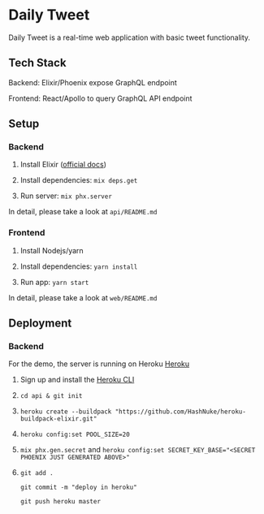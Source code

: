 # Daily Tweet

 Daily Tweet is a real-time web application with basic tweet functionality.

## Tech Stack

Backend: Elixir/Phoenix expose GraphQL endpoint

Frontend: React/Apollo to query GraphQL API endpoint


## Setup

### Backend

1. Install Elixir ([official docs](https://elixir-lang.org/install.html))

2. Install dependencies: `mix deps.get`

3. Run server: `mix phx.server`

In detail, please take a look at `api/README.md`

### Frontend

1. Install Nodejs/yarn

2. Install dependencies: `yarn install`

3. Run app: `yarn start`

In detail, please take a look at `web/README.md`

## Deployment

### Backend

For the demo, the server is running on Heroku [Heroku](https://heroku.com)

1. Sign up and install the [Heroku CLI](https://devcenter.heroku.com/articles/heroku-cli)

2. `cd api & git init`

3. `heroku create --buildpack "https://github.com/HashNuke/heroku-buildpack-elixir.git"`

4. `heroku config:set POOL_SIZE=20`

5. `mix phx.gen.secret` and `heroku config:set SECRET_KEY_BASE="<SECRET PHOENIX JUST GENERATED ABOVE>"`

6. `git add .`

   `git commit -m "deploy in heroku"`
   
   `git push heroku master`


